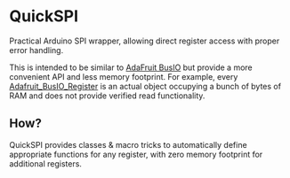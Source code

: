 # QuickSPI

Practical Arduino SPI wrapper, allowing direct register access with proper error handling.

This is intended to be similar to [AdaFruit BusIO](https://github.com/adafruit/Adafruit_BusIO) but provide a more convenient API and less memory footprint. For example, every [Adafruit_BusIO_Register](https://github.com/adafruit/Adafruit_BusIO/blob/master/Adafruit_BusIO_Register.h) is an actual object occupying a bunch of bytes of RAM and does not provide verified read functionality.

## How?

QuickSPI provides classes & macro tricks to automatically define appropriate functions for any register, with zero memory footprint for additional registers.